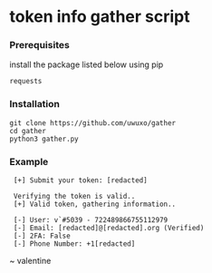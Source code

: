 # token info gather script

### Prerequisites

install the package listed below using pip

```
requests
```

### Installation

```
git clone https://github.com/uwuxo/gather
cd gather
python3 gather.py
```

### Example

```
 [+] Submit your token: [redacted]

 Verifying the token is valid..
 [+] Valid token, gathering information..

 [-] User: v`#5039 - 722489866755112979        
 [-] Email: [redacted]@[redacted].org (Verified)
 [-] 2FA: False
 [-] Phone Number: +1[redacted]
```

~ valentine
